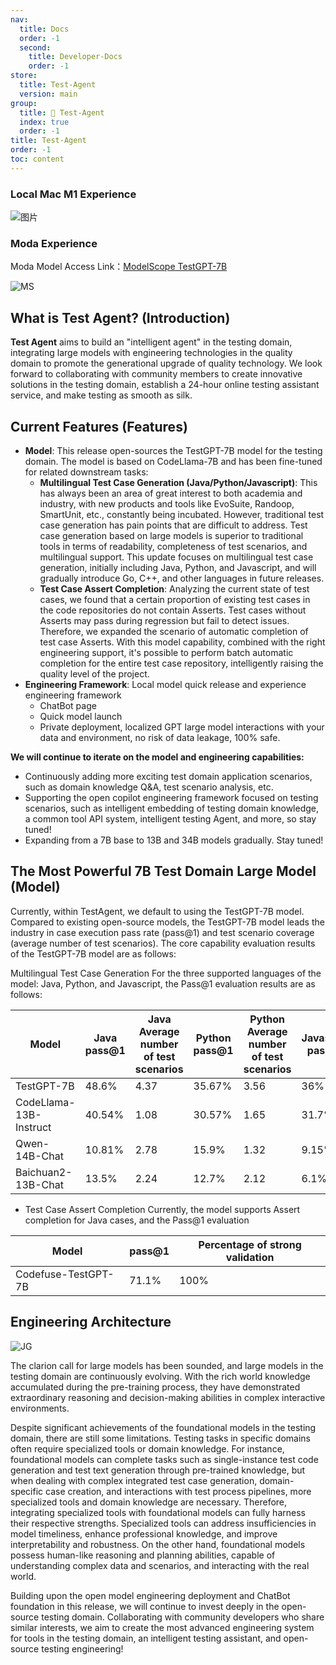 ```yaml
---
nav:
  title: Docs
  order: -1
  second:
    title: Developer-Docs
    order: -1
store:
  title: Test-Agent
  version: main
group:
  title: 🌱 Test-Agent
  index: true
  order: -1
title: Test-Agent
order: -1
toc: content
---
```


### Local Mac M1 Experience

![图片](https://github.com/codefuse-ai/Test-Agent/assets/103973989/8dba860f-c1bb-49d5-b9dd-a58e541562a6)

### Moda Experience

Moda Model Access Link：[ModelScope TestGPT-7B](https://modelscope.cn/models/codefuse-ai/TestGPT-7B/summary)

![MS](https://github.com/codefuse-ai/Test-Agent/assets/103973989/0e50b258-44f9-4dc6-8e30-0a01cf62d02b)

## What is Test Agent? (Introduction)

**Test Agent** aims to build an "intelligent agent" in the testing domain, integrating large models with engineering technologies in the quality domain to promote the generational upgrade of quality technology. We look forward to collaborating with community members to create innovative solutions in the testing domain, establish a 24-hour online testing assistant service, and make testing as smooth as silk.

## Current Features (Features)

- **Model**: This release open-sources the TestGPT-7B model for the testing domain. The model is based on CodeLlama-7B and has been fine-tuned for related downstream tasks:
  - **Multilingual Test Case Generation (Java/Python/Javascript)**: This has always been an area of great interest to both academia and industry, with new products and tools like EvoSuite, Randoop, SmartUnit, etc., constantly being incubated. However, traditional test case generation has pain points that are difficult to address. Test case generation based on large models is superior to traditional tools in terms of readability, completeness of test scenarios, and multilingual support. This update focuses on multilingual test case generation, initially including Java, Python, and Javascript, and will gradually introduce Go, C++, and other languages in future releases.
  - **Test Case Assert Completion**: Analyzing the current state of test cases, we found that a certain proportion of existing test cases in the code repositories do not contain Asserts. Test cases without Asserts may pass during regression but fail to detect issues. Therefore, we expanded the scenario of automatic completion of test case Asserts. With this model capability, combined with the right engineering support, it's possible to perform batch automatic completion for the entire test case repository, intelligently raising the quality level of the project.
- **Engineering Framework**: Local model quick release and experience engineering framework
  - ChatBot page
  - Quick model launch
  - Private deployment, localized GPT large model interactions with your data and environment, no risk of data leakage, 100% safe.

**We will continue to iterate on the model and engineering capabilities:**

- Continuously adding more exciting test domain application scenarios, such as domain knowledge Q&A, test scenario analysis, etc.
- Supporting the open copilot engineering framework focused on testing scenarios, such as intelligent embedding of testing domain knowledge, a common tool API system, intelligent testing Agent, and more, so stay tuned!
- Expanding from a 7B base to 13B and 34B models gradually. Stay tuned!

## The Most Powerful 7B Test Domain Large Model (Model)

Currently, within TestAgent, we default to using the TestGPT-7B model. Compared to existing open-source models, the TestGPT-7B model leads the industry in case execution pass rate (pass@1) and test scenario coverage (average number of test scenarios).
The core capability evaluation results of the TestGPT-7B model are as follows:

Multilingual Test Case Generation For the three supported languages of the model: Java, Python, and Javascript, the Pass@1 evaluation results are as follows:

| Model                  | Java pass@1 | Java Average number of test scenarios | Python pass@1 | Python Average number of test scenarios | Javascript pass@1 | Javascript Average number of test scenarios |
| ---------------------- | ----------- | ------------------------------------- | ------------- | --------------------------------------- | ----------------- | ------------------------------------------- |
| TestGPT-7B             | 48.6%       | 4.37                                  | 35.67%        | 3.56                                    | 36%               | 2.76                                        |
| CodeLlama-13B-Instruct | 40.54%      | 1.08                                  | 30.57%        | 1.65                                    | 31.7%             | 3.13                                        |
| Qwen-14B-Chat          | 10.81%      | 2.78                                  | 15.9%         | 1.32                                    | 9.15%             | 4.22                                        |
| Baichuan2-13B-Chat     | 13.5%       | 2.24                                  | 12.7%         | 2.12                                    | 6.1%              | 3.31                                        |

- Test Case Assert Completion
  Currently, the model supports Assert completion for Java cases, and the Pass@1 evaluation

| Model               | pass@1 | Percentage of strong validation |
| ------------------- | ------ | ------------------------------- |
| Codefuse-TestGPT-7B | 71.1%  | 100%                            |

## Engineering Architecture

![JG](https://github.com/codefuse-ai/Test-Agent/assets/103973989/1b61beff-df59-4ab3-843c-266413c8dbc4)

The clarion call for large models has been sounded, and large models in the testing domain are continuously evolving. With the rich world knowledge accumulated during the pre-training process, they have demonstrated extraordinary reasoning and decision-making abilities in complex interactive environments.

Despite significant achievements of the foundational models in the testing domain, there are still some limitations. Testing tasks in specific domains often require specialized tools or domain knowledge. For instance, foundational models can complete tasks such as single-instance test code generation and test text generation through pre-trained knowledge, but when dealing with complex integrated test case generation, domain-specific case creation, and interactions with test process pipelines, more specialized tools and domain knowledge are necessary. Therefore, integrating specialized tools with foundational models can fully harness their respective strengths. Specialized tools can address insufficiencies in model timeliness, enhance professional knowledge, and improve interpretability and robustness. On the other hand, foundational models possess human-like reasoning and planning abilities, capable of understanding complex data and scenarios, and interacting with the real world.

Building upon the open model engineering deployment and ChatBot foundation in this release, we will continue to invest deeply in the open-source testing domain. Collaborating with community developers who share similar interests, we aim to create the most advanced engineering system for tools in the testing domain, an intelligent testing assistant, and open-source testing engineering!
